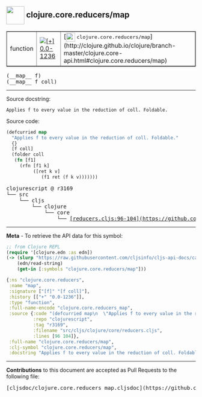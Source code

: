 ## <img width="48px" valign="middle" src="http://i.imgur.com/Hi20huC.png"> clojure.core.reducers/map

 <table border="1">
<tr>

<td>function</td>
<td><a href="https://github.com/cljsinfo/cljs-api-docs/tree/0.0-1236"><img valign="middle" alt="[+] 0.0-1236" src="https://img.shields.io/badge/+-0.0--1236-lightgrey.svg"></a> </td>
<td>
[<img height="24px" valign="middle" src="http://i.imgur.com/1GjPKvB.png"> <samp>clojure.core.reducers/map</samp>](http://clojure.github.io/clojure/branch-master/clojure.core-api.html#clojure.core.reducers/map)
</td>
</tr>
</table>

 <samp>
(__map__ f)<br>
</samp>
 <samp>
(__map__ f coll)<br>
</samp>

---




Source docstring:

```
Applies f to every value in the reduction of coll. Foldable.
```

Source code:

```clj
(defcurried map
  "Applies f to every value in the reduction of coll. Foldable."
  {}
  [f coll]
  (folder coll
   (fn [f1]
     (rfn [f1 k]
          ([ret k v]
             (f1 ret (f k v)))))))
```

 <pre>
clojurescript @ r3169
└── src
    └── cljs
        └── clojure
            └── core
                └── <ins>[reducers.cljs:96-104](https://github.com/clojure/clojurescript/blob/r3169/src/cljs/clojure/core/reducers.cljs#L96-L104)</ins>
</pre>


---

__Meta__ - To retrieve the API data for this symbol:

```clj
;; from Clojure REPL
(require '[clojure.edn :as edn])
(-> (slurp "https://raw.githubusercontent.com/cljsinfo/cljs-api-docs/catalog/cljs-api.edn")
    (edn/read-string)
    (get-in [:symbols "clojure.core.reducers/map"]))
```

```clj
{:ns "clojure.core.reducers",
 :name "map",
 :signature ["[f]" "[f coll]"],
 :history [["+" "0.0-1236"]],
 :type "function",
 :full-name-encode "clojure.core.reducers_map",
 :source {:code "(defcurried map\n  \"Applies f to every value in the reduction of coll. Foldable.\"\n  {}\n  [f coll]\n  (folder coll\n   (fn [f1]\n     (rfn [f1 k]\n          ([ret k v]\n             (f1 ret (f k v)))))))",
          :repo "clojurescript",
          :tag "r3169",
          :filename "src/cljs/clojure/core/reducers.cljs",
          :lines [96 104]},
 :full-name "clojure.core.reducers/map",
 :clj-symbol "clojure.core.reducers/map",
 :docstring "Applies f to every value in the reduction of coll. Foldable."}

```

---

__Contributions__ to this document are accepted as Pull Requests to the following file:

 <pre>
[cljsdoc/clojure.core.reducers_map.cljsdoc](https://github.com/cljsinfo/cljs-api-docs/blob/master/cljsdoc/clojure.core.reducers_map.cljsdoc)
</pre>


